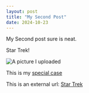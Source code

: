 ```yaml
---
layout: post
title: "My Second Post"
date: 2024-10-23
---
```


My Second post sure is neat.

Star Trek!

![A picture I uploaded](/blogdemo/StarTrekCaptains.jpg)

This is my [special case](/blogdemo/specialcase.html)

This is an external url: [Star Trek](startrek.com)

